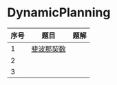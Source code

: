 # DynamicPlanning

| 序号 | 题目                                                         | 题解 |
| ---- | ------------------------------------------------------------ | ---- |
| 1    | [斐波那契数](https://leetcode-cn.com/problems/fibonacci-number/) |      |
| 2    |                                                              |      |
| 3    |                                                              |      |

